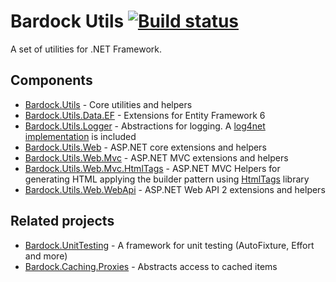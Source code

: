 # Bardock Utils [![Build status](https://ci.appveyor.com/api/projects/status/bi7td721qqbra45b?svg=true)](https://ci.appveyor.com/project/bardock/dotnet-utils)

A set of utilities for .NET Framework.

## Components

* [Bardock.Utils](./src/Bardock.Utils) - Core utilities and helpers
* [Bardock.Utils.Data.EF](./src/Bardock.Utils.Data.EF) - Extensions for Entity Framework 6
* [Bardock.Utils.Logger](./src/Bardock.Utils.Logger) - Abstractions for logging. A [log4net implementation](./src/Bardock.Utils.Logger.Log4net) is included
* [Bardock.Utils.Web](./src/Bardock.Utils.Web) - ASP.NET core extensions and helpers
* [Bardock.Utils.Web.Mvc](./src/Bardock.Utils.Web.Mvc) - ASP.NET MVC extensions and helpers
* [Bardock.Utils.Web.Mvc.HtmlTags](./src/Bardock.Utils.Web.Mvc.HtmlTags) - ASP.NET MVC Helpers for generating HTML applying the builder pattern using [HtmlTags](https://github.com/darthfubumvc/htmltags) library
* [Bardock.Utils.Web.WebApi](./src/Bardock.Utils.Web.WebApi) - ASP.NET Web API 2 extensions and helpers

## Related projects

* [Bardock.UnitTesting](https://github.com/bardock/Bardock.UnitTesting) - A framework for unit testing (AutoFixture, Effort and more)
* [Bardock.Caching.Proxies](https://github.com/bardock/Bardock.Caching.Proxies) - Abstracts access to cached items